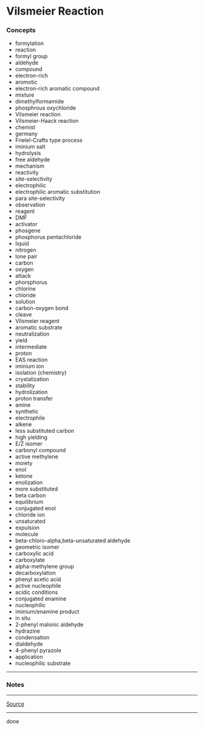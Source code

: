 # Vilsmeier Reaction

### Concepts

- formylation
- reaction
- formyl group
- aldehyde
- compound
- electron-rich
- aromotic
- electron-rich aromatic compound
- mixture
- dimethylformamide
- phosphrous oxychloride
- Vilsmeier reaction
- Vilsmeier-Haack reaction
- chemist
- germany
- Frielel-Crafts type process
- iminium salt
- hydrolysis
- free aldehyde
- mechanism
- reactivity
- site-selectivity
- electrophilic
- electrophilic aromatic substitution
- para site-selectivity
- observation
- reagent
- DMF
- activator
- phosgene
- phosphorus pentachloride
- liquid
- nitrogen
- lone pair
- carbon
- oxygen
- attack
- phorsphorus
- chlorine
- chloride
- solution
- carbon-oxygen bond
- cleave
- Vilsmeier reagent
- aromatic substrate
- neutralization
- yield
- intermediate
- proton
- EAS reaction
- iminium ion
- isolation (chemistry)
- crystalization
- stability
- hydrolization
- proton transfer
- amine
- synthetic
- electrophile
- alkene
- less substituted carbon
- high yielding
- E/Z isomer
- carbonyl compound
- active methylene
- moiety
- enol
- ketone
- enolization
- more substituted
- beta carbon
- equilibrium
- conjugated enol
- chloride ion
- unsaturated
- expulsion
- molecule
- beta-chloro-alpha,beta-unsaturated aldehyde
- geometric isomer
- carboxylic acid
- carboxylate
- alpha-methylene group
- decarboxylation
- phenyl acetic acid
- active nucleophile
- acidic conditions
- conjugated enamine
- nucleophilic
- iminium/enamine product
- in situ
- 2-phenyl malonic aldehyde
- hydrazine
- condensation
- dialdehyde
- 4-phenyl pyrazole
- application
- nucleophilic substrate

---

### Notes

---

[Source](https://youtu.be/9aVLUZV_khU)

---

done